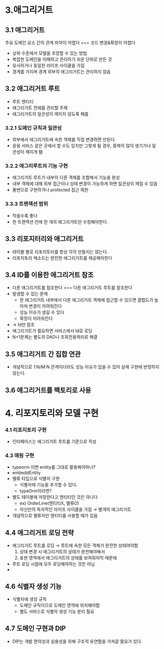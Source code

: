 # 3.애그리거트

## 3.1 애그리거트

주요 도메인 요소 간의 관계 파악이 어렵다 === 코드 변경&확장이 어렵다

- 상위 수준에서 모델을 조망할 수 있는 방법
- 복잡한 도메인을 이해하고 관리하기 쉬운 단위로 만든 것
- 유사하거나 동일한 라이프 사이클을 가짐
- 경계를 가지며 경계 외부의 애그리거트는 관리하지 않음

## 3.2 애그리거트 루트

- 루트 엔티티
- 애그리거트 전체를 관리할 주체
- 애그리거트의 일관성이 깨지지 않도록 해줌

### 3.2.1 도메인 규칙과 일관성

- 외부에서 애그리거트에 속한 객체를 직접 변경하면 안된다.
- 응용 서비스 같은 곳에서 할 수도 있지만 그렇게 될 경우, 중복이 많이 생기거나 일관성이 깨지게 됌

### 3.2.2 애그리루트의 기능 구현

- 애그리거트 루트가 내부의 다른 객체를 조합해서 기능을 완성
- 내부 객체에 대해 외부 접근이나 상태 변경이 가능하게 하면 일관성이 깨질 수 있음
- 불변으로 구현하거나 protected 접근 제한

### 3.3.3 트랜잭션 범위

- 작을수록 좋다
- 한 트랜잭션 안에 한 개의 애그리거트만 수정해야한다.

## 3.3 리포지터리와 애그리거트

- 테이블 별로 리포지토리를 항상 각각 만들지는 않는다.
- 리포지토리 메소드는 완전한 애그리거트를 제공해야한다

## 3.4 ID를 이용한 애그리거트 참조

- 다른 애그리거트를 참조한다 === 다른 애그리거트 루트를 참조한다
- 발생할 수 있는 문제
  - 한 애그리거트 내부에서 다른 애그리거트 객체에 접근할 수 있으면 결합도가 높아져 변경이 어려워진다
  - 성능 이슈가 생길 수 있다
  - 확장이 어려워진다
- → Id만 참조
- 애그리거트가 필요하면 서비스에서 Id로 로딩
- N+1문제는 별도의 DAO나 조회전용쿼리로 해결

## 3.5 애그리거트 간 집합 연관

- 개념적으로 1:N/M:N 관계이더라도 성능 이슈가 있을 수 있어 실제 구현에 반영하지 않는다.

## 3.6 애그리거트를 팩토리로 사용

# 4. 리포지토리와 모델 구현

### 4.1 리포지토리 구현

- 인터페이스는 애그리거트 루트를 기준으로 작성

### 4.3 매핑 구현

- typeorm 이면 entity를 그대로 활용해야하나?
- embeddEntity
- 밸류 타입으로 식별자 구현
  - 식별자에 기능을 추가할 수 있다.
  - typeOrm이라면?
- 별도 테이블에 저장한다고 엔티티인 것은 아니다
  - ex) OrderLine(엔티티X, 밸류O)
  - 자신만의 독자적인 라이프 사이클을 가짐 → 별개의 애그리거트
- 개념적으로 밸류지만 엔티티를 사용할 때가 있음

## 4.4 애그리거트 로딩 전략

- 애그리거트 루트를 로딩 → 루트에 속한 모든 객체가 완전한 상태여야함
  1. 상태 변경 시 애그리거트의 상태가 완전해야해서
  2. 표현 영역에서 애그리거트의 상태를 보여줘야힉 때문에
- 루트 로딩 시점에 모두 로딩해야하는 것은 아님
-

## 4.6 식별자 생성 기능

- 식별자에 생성 규칙
  - 도메인 규칙이므로 도메인 영역에 위치해야함
  - 별도 서비스로 식별자 생성 기능 분리 필요

## 4.7 도메인 구현과 DIP

- DIP는 개발 편의성과 실용성을 위해 구조적 유연함을 가져갈 필요가 있다.
